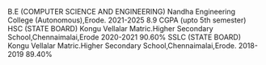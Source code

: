 B.E (COMPUTER SCIENCE AND ENGINEERING)
		Nandha Engineering College (Autonomous),Erode.
		2021-2025
		8.9 CGPA (upto 5th semester)
HSC (STATE BOARD)
		Kongu Vellalar Matric.Higher Secondary School,Chennaimalai,Erode
		2020-2021
		90.60%
SSLC (STATE BOARD)
		Kongu Vellalar Matric.Higher Secondary School,Chennaimalai,Erode.
		2018-2019
		89.40%
